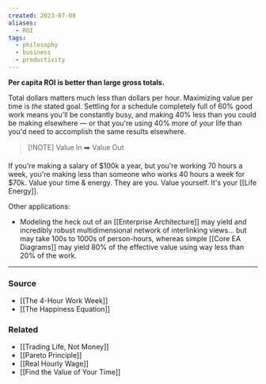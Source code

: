 ```yaml
---
created: 2023-07-08
aliases:
  - ROI
tags:
  - philosophy
  - business
  - productivity
---
```

**Per capita ROI is better than large gross totals.**

Total dollars matters much less than dollars per hour. Maximizing value per time is *the* stated goal. Settling for a schedule completely full of 60% good work means you'll be constantly busy, and making 40% less than you could be making elsewhere — or that you're using 40% more of your life than you'd need to accomplish the same results elsewhere.

> [!NOTE] Value In ➡️ Value Out

If you're making a salary of $100k a year, but you're working 70 hours a week, you're making less than someone who works 40 hours a week for $70k. Value your time & energy. They are you. Value yourself. It's your [[Life Energy]].

Other applications:
- Modeling the heck out of an [[Enterprise Architecture]] may yield and incredibly robust multidimensional network of interlinking views... but may take 100s to 1000s of person-hours, whereas simple [[Core EA Diagrams]] may yield 80% of the effective value using way less than 20% of the work.

---

### Source
- [[The 4-Hour Work Week]]
- [[The Happiness Equation]]

### Related
- [[Trading Life, Not Money]]
- [[Pareto Principle]]
- [[Real Hourly Wage]] 
- [[Find the Value of Your Time]]